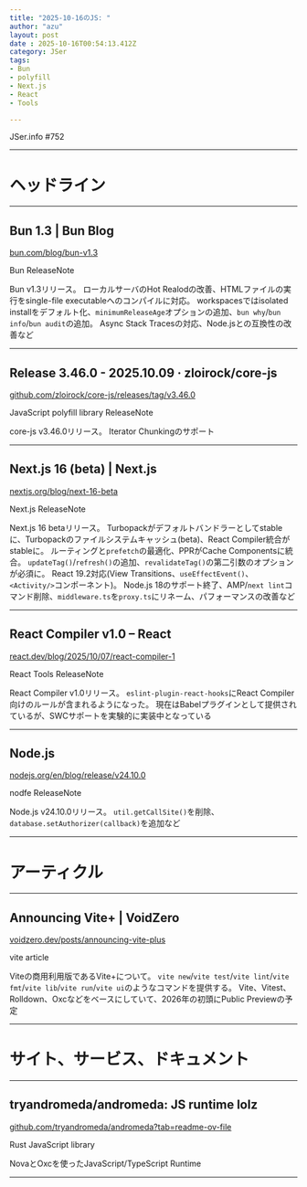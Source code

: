 ```yaml
---
title: "2025-10-16のJS: "
author: "azu"
layout: post
date : 2025-10-16T00:54:13.412Z
category: JSer
tags:
- Bun
- polyfill
- Next.js
- React
- Tools

---
```


JSer.info #752

----

<h1 class="site-genre">ヘッドライン</h1>

----

## Bun 1.3 | Bun Blog
[bun.com/blog/bun-v1.3](https://bun.com/blog/bun-v1.3 "Bun 1.3 | Bun Blog")
<p class="jser-tags jser-tag-icon"><span class="jser-tag">Bun</span> <span class="jser-tag">ReleaseNote</span></p>

Bun v1.3リリース。
ローカルサーバのHot Realodの改善、HTMLファイルの実行をsingle-file executableへのコンパイルに対応。
workspacesではisolated installをデフォルト化、`minimumReleaseAge`オプションの追加、`bun why`/`bun info`/`bun audit`の追加。
Async Stack Tracesの対応、Node.jsとの互換性の改善など


----

## Release 3.46.0 - 2025.10.09 · zloirock/core-js
[github.com/zloirock/core-js/releases/tag/v3.46.0](https://github.com/zloirock/core-js/releases/tag/v3.46.0 "Release 3.46.0 - 2025.10.09 · zloirock/core-js")
<p class="jser-tags jser-tag-icon"><span class="jser-tag">JavaScript</span> <span class="jser-tag">polyfill</span> <span class="jser-tag">library</span> <span class="jser-tag">ReleaseNote</span></p>

core-js v3.46.0リリース。
Iterator Chunkingのサポート


----

## Next.js 16 (beta) | Next.js
[nextjs.org/blog/next-16-beta](https://nextjs.org/blog/next-16-beta "Next.js 16 (beta) | Next.js")
<p class="jser-tags jser-tag-icon"><span class="jser-tag">Next.js</span> <span class="jser-tag">ReleaseNote</span></p>

Next.js 16 betaリリース。
Turbopackがデフォルトバンドラーとしてstableに、Turbopackのファイルシステムキャッシュ(beta)、React Compiler統合がstableに。
ルーティングと`prefetch`の最適化、PPRがCache Componentsに統合。
`updateTag()`/`refresh()`の追加、`revalidateTag()`の第二引数のオプションが必須に。
React 19.2対応(View Transitions、`useEffectEvent()`、`<Activity/>`コンポーネント)。
Node.js 18のサポート終了、AMP/`next lint`コマンド削除、`middleware.ts`を`proxy.ts`にリネーム、パフォーマンスの改善など


----

## React Compiler v1.0 – React
[react.dev/blog/2025/10/07/react-compiler-1](https://react.dev/blog/2025/10/07/react-compiler-1 "React Compiler v1.0 – React")
<p class="jser-tags jser-tag-icon"><span class="jser-tag">React</span> <span class="jser-tag">Tools</span> <span class="jser-tag">ReleaseNote</span></p>

React Compiler v1.0リリース。
`eslint-plugin-react-hooks`にReact Compiler向けのルールが含まれるようになった。
現在はBabelプラグインとして提供されているが、SWCサポートを実験的に実装中となっている


----

## Node.js
[nodejs.org/en/blog/release/v24.10.0](https://nodejs.org/en/blog/release/v24.10.0 "Node.js")
<p class="jser-tags jser-tag-icon"><span class="jser-tag">nodfe</span> <span class="jser-tag">ReleaseNote</span></p>

Node.js v24.10.0リリース。
`util.getCallSite()`を削除、`database.setAuthorizer(callback)`を追加など


----
<h1 class="site-genre">アーティクル</h1>

----

## Announcing Vite+ | VoidZero
[voidzero.dev/posts/announcing-vite-plus](https://voidzero.dev/posts/announcing-vite-plus "Announcing Vite+ | VoidZero")
<p class="jser-tags jser-tag-icon"><span class="jser-tag">vite</span> <span class="jser-tag">article</span></p>

Viteの商用利用版であるVite+について。
`vite new`/`vite test`/`vite lint`/`vite fmt`/`vite lib`/`vite run`/`vite ui`のようなコマンドを提供する。
Vite、Vitest、Rolldown、Oxcなどをベースにしていて、2026年の初頭にPublic Previewの予定


----
<h1 class="site-genre">サイト、サービス、ドキュメント</h1>

----

## tryandromeda/andromeda: JS runtime lolz
[github.com/tryandromeda/andromeda?tab&#x3D;readme-ov-file](https://github.com/tryandromeda/andromeda?tab=readme-ov-file "tryandromeda/andromeda: JS runtime lolz")
<p class="jser-tags jser-tag-icon"><span class="jser-tag">Rust</span> <span class="jser-tag">JavaScript</span> <span class="jser-tag">library</span></p>

NovaとOxcを使ったJavaScript/TypeScript Runtime


----
